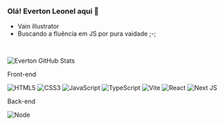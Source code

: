 ### Olá! Everton Leonel aqui 👾
-  Vain illustrator
-  Buscando a fluência em JS por pura vaidade ;-;
</br>

![Everton GitHub Stats](https://github-readme-stats.vercel.app/api?username=evertonleonel&show_icons=true&theme=dracula&count_private=true)

 Front-end

![HTML5](https://img.shields.io/badge/-HTML5-232323?style=flat&labelColor=E34F26&logo=html5&logoColor=ffffff)
![CSS3](https://img.shields.io/badge/-CSS3-232323?style=flat&labelColor=1572B6&logo=css3&logoColor=ffffff)
![JavaScript](https://img.shields.io/badge/-JavaScript-232323?style=flat&labelColor=000000&logo=javascript&logoColor=F7DF1E)
![TypeScript](https://img.shields.io/badge/-TypeScript-232323?style=flat&labelColor=000000&logo=typescript&logoColor=3178C6)
![Vite](https://img.shields.io/badge/-Vite-232323?style=flat&labelColor=646CFF&logo=vite&logoColor=ffe330)
![React](https://img.shields.io/badge/-React-232323?style=flat&labelColor=61DAFB&logo=react&logoColor=000000)
![Next JS](https://img.shields.io/badge/Next-black?style=for-the-badge&logo=next.js&logoColor=white)

 Back-end

![Node](https://img.shields.io/badge/-Node-232323?style=flat&labelColor=000000&logo=nodedotjs&logoColor=339933)
